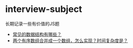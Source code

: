 # interview-subject
长期记录一些有价值的JS题


* [常见的数据结构有哪些？](./question/subject1.md)
* [两个有序数组合并成一个数组，怎么实现？时间复杂度是？](./question/subject2.md)

